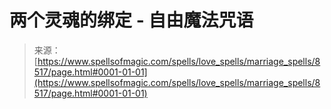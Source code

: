 <!--yml

类别：未分类

日期：2024年06月12日 18:43:56

-->

# **两个灵魂的绑定** - 自由魔法咒语

> 来源：[https://www.spellsofmagic.com/spells/love_spells/marriage_spells/8517/page.html#0001-01-01](https://www.spellsofmagic.com/spells/love_spells/marriage_spells/8517/page.html#0001-01-01)

